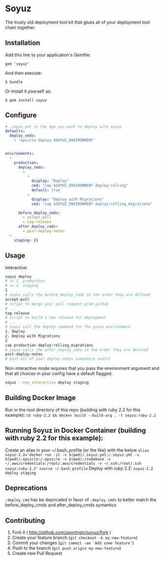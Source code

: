 # Soyuz

The trusty old deployment tool kit that glues all of your deployment tool chain together.

## Installation

Add this line to your application's Gemfile:

    gem 'soyuz'

And then execute:

    $ bundle

Or install it yourself as:

    $ gem install soyuz

## Configure

```yaml
# .soyuz.yml in the app you want to deploy with soyuz
defaults:
  deploy_cmds:
    - 'opsicle deploy $SOYUZ_ENVIRONMENT'


environments:
  -
    production:
      deploy_cmds:
        -
          -
            display: "Deploy"
            cmd: "cap $SOYUZ_ENVIRONMENT deploy:rolling"
            default: true
          -
            display: "Deploy with Migrations"
            cmd: "cap $SOYUZ_ENVIRONMENT deploy:rolling_migrations"

      before_deploy_cmds:
        - accept-pull
        - tag-release
      after_deploy_cmds:
        - post-deploy-notes
  -
    staging: {}

```

## Usage

Interactive:
```bash
soyuz deploy
# => 1. production
# => 2. staging
1
# soyuz calls the before_deploy_cmds in the order they are defined
accept-pull
# script to merge your pull request grom github
# ...
tag-release
# script to build a new release for deployment
# ...
# soyuz call the deploy command for the given environment
1. Deploy
2. Deploy with Migrations
2
cap production deploy:rolling_migrations
# soyuz calls the after_deploy_cmds in the order they are defined
post-deploy-notes
# post all of your deploy notes somewhere useful
```

Non-interactive mode requires that you pass the environment argument and that all choices in your config have a default flagged.
```bash
soyuz --non_interactive deploy staging
```
## Building Docker Image
Run in the root directory of this repo (building with ruby 2.2 for this example):
`cd ruby-2.2 && docker build --build-arg . -t soyuz:ruby-2.2`

## Running Soyuz in Docker Container (building with ruby 2.2 for this example):
Create an alias in your ~/.bash_profile (or the like) with the below
`alias soyuz-2.2='docker run -it -v $(pwd)/.soyuz.yml:/.soyuz.yml -v $(pwd)/.opsicle:/.opsicle -v $(pwd):/codebase -v ~/.aws/credentials:/root/.aws/credentials -v ~/.ssh:/root/.ssh soyuz:ruby-2.2'`
`source ~/.bash_profile`
Deploy with ruby 2.2:
`soyuz-2.2 deploy staging`

## Deprecations

`:deploy_cmd` has be depricated in favor of `:deploy_cmds` to better
match the before_deploy_cmds and after_deploy_cmds symantics

## Contributing

1. Fork it ( http://github.com/sportngin/soyuz/fork )
2. Create your feature branch (`git checkout -b my-new-feature`)
3. Commit your changes (`git commit -am 'Add some feature'`)
4. Push to the branch (`git push origin my-new-feature`)
5. Create new Pull Request
